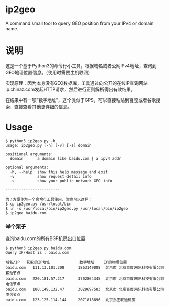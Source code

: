 # ip2geo
A command small tool to query GEO position from your IPv4 or domain name.

# 说明
这是一个基于Python3的命令行小工具，根据域名或者公网IPv4地址，查询到GEO地理位置信息。（使用时需要主机联网）

实现原理：因为本身没有GEO数据库，工具通过向公开的在线IP查询网站ip.chinaz.com发起HTTP请求，然后进行正则解析得出有效结果。

在结果中有一项“数字地址”，这个类似于GPS，可以直接粘贴到百度或者谷歌搜索，直接查看其他更详细的信息。

# Usage
```
$ python3 ip2geo.py -h
usage: ip2geo.py [-h] [-v] [-s] domain

positional arguments:
  domain      a domain like baidu.com | a ipv4 addr

optional arguments:
  -h, --help  show this help message and exit
  -v          show request detail info
  -s          show your public network GEO info

------------------------

为了方便作为一个命令行工具使用，你也可以这样：
$ cp ip2geo.py /usr/local/bin
$ ln -s /usr/local/bin/ip2geo.py /usr/local/bin/ip2geo
$ ip2geo baidu.com
```

### 举个栗子
查询baidu.com的所有BGP机房出口位置

```
$ python3 ip2geo.py baidu.com
Query IP/Host is : baidu.com

域名/IP 	获取的IP地址         	数字地址 	IP的物理位置
baidu.com 	111.13.101.208  	1863149008 	北京市 北京百度网讯科技有限公司移动节点
baidu.com 	220.181.57.217  	3702864345 	北京市 北京百度网讯科技有限公司电信节点
baidu.com 	180.149.132.47  	3029697583 	北京市 北京百度网讯科技有限公司电信节点
baidu.com 	123.125.114.144 	2071818896 	北京亦庄联通机房
```
